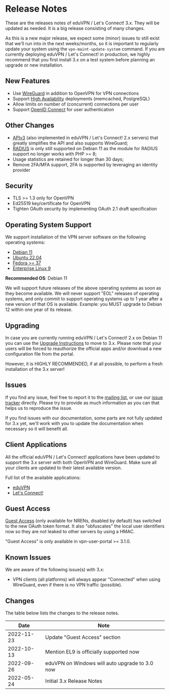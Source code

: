 # Release Notes

These are the releases notes of eduVPN / Let's Connect! 3.x. They will be 
updated as needed. It is a big release consisting of many changes.

As this is a new major release, we expect some (minor) issues to still exist 
that we'll run into in the next weeks/months, so it is important to regularly 
update your system using the `vpn-maint-update-system` command. If you are 
currently deploying eduVPN / Let's Connect! in production, we highly recommend 
that you first install 3.x on a test system before planning an upgrade or new 
installation.

## New Features

- Use [WireGuard](https://www.wireguard.com/) in addition to OpenVPN for VPN 
  connections
- Support [High Availability](HA.md) deployments (memcached, PostgreSQL)
- Allow limits on number of (concurrent) connections per user
- Support [OpenID Connect](MOD_AUTH_OPENIDC.md) for user authentication

## Other Changes

- [APIv3](API.md) (also implemented in eduVPN / Let's Connect! 2.x servers) 
  that greatly simplifies the API and also supports WireGuard;
- [RADIUS](RADIUS.md) is only still supported on Debian 11 as the module for 
  RADIUS support no longer works with PHP >= 8;
- Usage statistics are retained for longer than 30 days;
- Remove 2FA/MFA support, 2FA is supported by leveraging an identity provider

## Security

- TLS >= 1.3 only for OpenVPN
- Ed25519 key/certificate for OpenVPN
- Tighten OAuth security by implementing OAuth 2.1 draft specification

## Operating System Support

We support installation of the VPN server software on the following operating 
systems:

- [Debian 11](DEPLOY_DEBIAN.md)
- [Ubuntu 22.04](DEPLOY_DEBIAN.md)
- [Fedora >= 37](DEPLOY_FEDORA.md)
- [Enterprise Linux 9](DEPLOY_EL.md)

**Recommended OS**: Debian 11

We will support future releases of the above operating systems as soon as they 
become available. We will never support "EOL" releases of operating systems, 
and only commit to support operating systems up to 1 year after a new version 
of that OS is available. Example: you MUST upgrade to Debian 12 within one year 
of its release.

## Upgrading

In case you are currently running eduVPN / Let's Connect! 2.x on Debian 11 you 
can use the [Upgrade Instructions](FROM_2_TO_3.md) to move to 3.x. Please note 
that your users will be forced to reauthorize the official apps and/or download 
a new configuration file from the portal.

However, it is HIGHLY RECOMMENDED, if at all possible, to perform a fresh 
installation of the 3.x server!

## Issues

If you find any issue, feel free to report it to the 
[mailing list](https://lists.geant.org/sympa/info/eduvpn-deploy), or use our 
[issue tracker](https://todo.sr.ht/~eduvpn/server) directly. Please try to 
provide as much information as you can that helps us to reproduce the issue.

If you find issues with our documentation, some parts are not fully updated for
3.x yet, we'll work with you to update the documentation when necessary so it 
will benefit all.

## Client Applications

All the official eduVPN / Let's Connect! applications have been updated to 
support the 3.x server with both OpenVPN and WireGuard. Make sure all your 
clients are updated to their latest available version. 

Full list of the available applications:

* [eduVPN](https://app.eduvpn.org/)
* [Let's Connect!](https://app.letsconnect-vpn.org/)

## Guest Access 

[Guest Access](GUEST_ACCESS.md) (only available for NRENs, disabled by default) 
has switched to the new OAuth token format. It also "obfuscates" the local user
identifiers now so they are not leaked to other servers by using a HMAC.

"Guest Access" is only available in vpn-user-portal >= 3.1.0.

## Known Issues

We are aware of the following issue(s) with 3.x:

* VPN clients (all platforms) will always appear "Connected" when using 
  WireGuard, even if there is no VPN traffic (possible).
  
## Changes

The table below lists the changes to the release notes.

| Date       | Note                                           |
| ---------- | ---------------------------------------------- |
| 2022-11-23 | Update "Guest Access" section                  |
| 2022-10-13 | Mention EL9 is officially supported now        |
| 2022-09-26 | eduVPN on Windows will auto upgrade to 3.0 now |
| 2022-05-24 | Initial 3.x Release Notes                      | 
